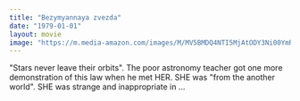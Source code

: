 ```yaml
---
title: "Bezymyannaya zvezda"
date: "1979-01-01"
layout: movie
image: "https://m.media-amazon.com/images/M/MV5BMDQ4NTI5MjAtODY3Ni00YmRiLThkMTgtMWEzNmFkMTU0MDgxXkEyXkFqcGdeQXVyMzY1MzQyOTY@._V1_SX300.jpg"
---
```


"Stars never leave their orbits". The poor astronomy teacher got one more demonstration of this law when he met HER. SHE was "from the another world". SHE was strange and inappropriate in ...
